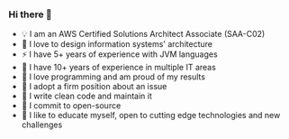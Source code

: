 ### Hi there 👋

- 💡 I am an AWS Certified Solutions Architect Associate (SAA-C02)
- 🌱 I love to design information systems' architecture
- ⚡ I have 5+ years of experience with JVM languages
- 🚀 I have 10+ years of experience in multiple IT areas
- 💬 I love programming and am proud of my results
- 🤔 I adopt a firm position about an issue
- 🍭 I write clean code and maintain it
- 👯 I commit to open-source
- 🔭 I like to educate myself, open to cutting edge technologies and new challenges
